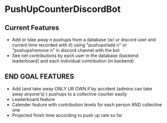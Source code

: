 # PushUpCounterDiscordBot
## Current Features
- Add or take away n pushups from a database (w/ ur discord user and current time recorded with it) using "pushups!add n" or "pushups!remove n" in discord channel with the bot  
- See net contributions by each user in the database (backend leaderboard) and each individual contribution (in backend)
## END GOAL FEATURES
- Add (and take away ONLY UR OWN if by accident (admins can take away anyone's) ) pushups to a collective counter easily
- Leaderboard feature
- Calender feature with contribution levels for each person AND collective one
- Projected finish time according to push up rate so far
